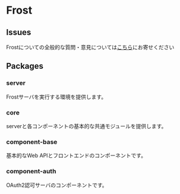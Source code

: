 # Frost

## Issues

Frostについての全般的な質問・意見については[こちら](https://github.com/Frost-Dev/Frost/issues)にお寄せください

## Packages

### **server**
Frostサーバを実行する環境を提供します。

### **core**
serverと各コンポーネントの基本的な共通モジュールを提供します。

### **component-base**
基本的なWeb APIとフロントエンドのコンポーネントです。

### **component-auth**
OAuth2認可サーバのコンポーネントです。
